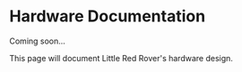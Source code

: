 # Hardware Documentation

Coming soon...

This page will document Little Red Rover's hardware design.
